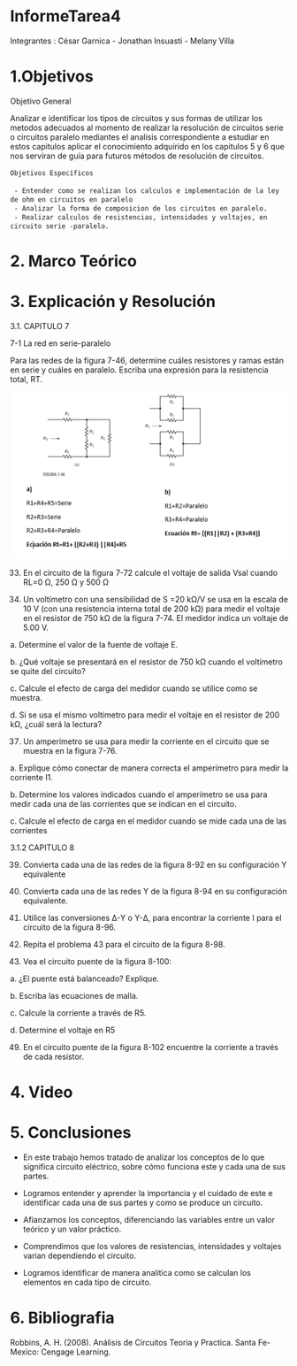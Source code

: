 # InformeTarea4

Integrantes : César Garnica - Jonathan Insuasti - Melany Villa 

# 1.Objetivos


Objetivo General 

  Analizar e identificar los tipos de circuitos y sus formas de utilizar los metodos adecuados al momento de realizar la resolución de circuitos serie o circuitos paralelo mediantes el analisis correspondiente a estudiar en estos capitulos aplicar el conocimiento adquirido en los capitulos 5 y 6 que nos serviran de guía para futuros métodos de resolución de circuitos.

  
    Objetivos Específicos
    
     - Entender como se realizan los calculos e implementación de la ley de ohm en circuitos en paralelo
     - Analizar la forma de composicion de los circuitos en paralelo.
     - Realizar calculos de resistencias, intensidades y voltajes, en circuito serie -paralelo.



# 2. Marco Teórico



# 3. Explicación y Resolución

3.1. CAPITULO 7

7-1 La red en serie-paralelo

Para las redes de la figura 7-46, determine cuáles resistores y ramas están en serie y cuáles en paralelo. Escriba una expresión para la resistencia total, RT.

![](https://github.com/mjvilla1/ImagenesTarea4/blob/main/Ejercicio%207-1.PNG)

33. En el circuito de la figura 7-72 calcule el voltaje de salida Vsal cuando RL=0 Ω, 250 Ω y 500 Ω

35. Un voltímetro con una sensibilidad de S =20 kΩ/V se usa en la escala de 10 V (con una resistencia interna total de 200 kΩ) para medir el voltaje en el resistor de 750 kΩ de la figura 7-74. El medidor indica un voltaje de 5.00 V.

a. Determine el valor de la fuente de voltaje E.

b. ¿Qué voltaje se presentará en el resistor de 750 kΩ cuando el voltímetro se quite del circuito?

c. Calcule el efecto de carga del medidor cuando se utilice como se muestra. 

d. Si se usa el mismo voltímetro para medir el voltaje en el resistor de 200 kΩ, ¿cuál será la lectura?

37. Un amperímetro se usa para medir la corriente en el circuito que se muestra en la figura 7-76. 

a. Explique cómo conectar de manera correcta el amperímetro para medir la corriente I1.

b. Determine los valores indicados cuando el amperímetro se usa para medir cada una de las corrientes que se indican en el circuito.

c. Calcule el efecto de carga en el medidor cuando se mide cada una de las corrientes

3.1.2 CAPITULO 8



39. Convierta cada una de las redes de la figura 8-92 en su configuración Y equivalente

41. Convierta cada una de las redes Y de la figura 8-94 en su configuración equivalente.

43. Utilice las conversiones Δ-Y o Y-Δ, para encontrar la corriente I para el circuito de la figura 8-96.

45. Repita el problema 43 para el circuito de la figura 8-98.

47. Vea el circuito puente de la figura 8-100:

a. ¿El puente está balanceado? Explique.

b. Escriba las ecuaciones de malla.

c. Calcule la corriente a través de R5.

d. Determine el voltaje en R5

49. En el circuito puente de la figura 8-102 encuentre la corriente a través de cada
resistor. 

# 4. Video



# 5. Conclusiones

- En  este trabajo  hemos tratado   de   analizar los  conceptos  de   lo   que   significa circuito eléctrico, 
sobre cómo funciona este y cada una de sus partes.

- Logramos entender y aprender la importancia y el cuidado de este e identificar cada una de
sus partes y como se produce un circuito.

- Afianzamos los conceptos, diferenciando las variables entre un valor teórico y un valor práctico.

- Comprendimos que los valores de resistencias, intensidades y voltajes varian dependiendo el circuito.

- Logramos identificar de manera analitica como se calculan los elementos en cada tipo de circuito.
 

# 6. Bibliografia 

Robbins, A. H. (2008). Análisis de Circuitos Teoria y Practica. Santa Fe-Mexico: Cengage Learning.
